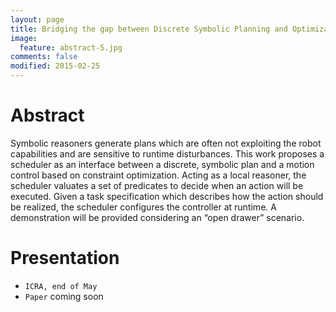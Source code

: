 ```yaml
---
layout: page
title: Bridging the gap between Discrete Symbolic Planning and Optimization-based Robot Control
image:
  feature: abstract-5.jpg
comments: false
modified: 2015-02-25
---
```


# Abstract

Symbolic reasoners generate plans which are often
not exploiting the robot capabilities and are sensitive to runtime
disturbances. This work proposes a scheduler as an interface
between a discrete, symbolic plan and a motion control based
on constraint optimization. Acting as a local reasoner, the
scheduler valuates a set of predicates to decide when an action
will be executed. Given a task specification which describes
how the action should be realized, the scheduler configures
the controller at runtime. A demonstration will be provided
considering an “open drawer” scenario.

# Presentation

* ``ICRA, end of May``
* ``Paper`` coming soon